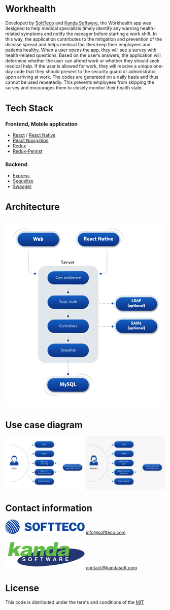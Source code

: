 # Workhealth
Developed by [SoftTeco](https://softteco.com) and [Kanda Software](https://www.kandasoft.com), the Workhealth app was designed to help medical specialists timely identify any warning health-related symptoms and notify the manager before starting a work shift. In this way, the application contributes to the mitigation and prevention of the disease spread and helps medical facilities keep their employees and patients healthy. When a user opens the app, they will see a survey with health-related questions. Based on the user’s answers, the application will determine whether the user can attend work or whether they should seek medical help. If the user is allowed for work, they will receive a unique one-day code that they should present to the security guard or administrator upon arriving at work. The codes are generated on a daily basis and thus cannot be used repeatedly. This prevents employees from skipping the survey and encourages them to closely monitor their health state.
# Tech Stack
### Frontend, Mobile application
- [React](https://github.com/facebook/react) / [React Native](https://facebook.github.io/react-native/)
- [React Navigation](https://github.com/react-community/react-navigation)
- [Redux](https://redux.js.org/)
- [Redux-Persist](https://github.com/rt2zz/redux-persist)
### Backend
- [Express](https://github.com/expressjs/express)
- [Sequelize](https://github.com/sequelize/sequelize) 
- [Swagger](https://github.com/swagger-api/swagger-node)
# Architecture
![image](architecture.png)
# Use case diagram
![image](usecases.png)

# Contact information
![image](SoftTeco.png)
<info@softteco.com>



![image](Kanda.png)
<contact@kandasoft.com>

# License
This code is distributed under the terms and conditions of the [MIT](LICENSE)
